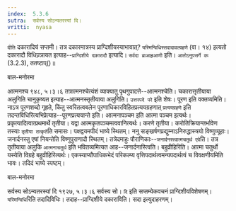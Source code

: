 ```yaml
---
index:  5.3.6
sutra:  सर्वस्य सोऽन्यतरस्यां दि।
vritti:  nyasa
---
```


`दीति` दकारादियं सप्तमी। तत्र दकारमात्रस्य प्राग्दिशीयस्याभावात्? `यस्मिन्विधिस्तदादावल्ग्रहणे` (वा। १४) इत्यतो दकारादौ विधिज्र्ञायत इत्याह--`प्राग्दिशीये दकारादौ` इत्यादि। `सर्वदा ब्राआहृआणी` इति। `आतोऽनुपसर्गे कः` (3.2.3), ततष्टाप्()॥ 




बाल-मनोरमा

आत्मनश्च ९४८, ५।३।६ तत्रात्मनश्चेत्यंशं व्याक्यातु पृथगुपादत्ते--आत्मनश्चेति। चकारात्तृतीयाया अलुगिति चानुकृष्यत इत्याह--आत्मनस्तृतीयाया अलुगिति। `उत्तरपदे परे` इति शेषः। पूरण इति वक्तव्यमिति। नाऽत्र पूरणशब्दो गृह्रते, किंतु स्वरितत्वबलेन पूरणाधिकारविहितप्रत्ययग्रहणात् `प्रत्ययग्रहणे` इति तदन्तविधिरित्यभिप्रेत्याह--पूरणप्रत्ययान्ते इति। आत्मनापञ्चम इति आत्मा पञ्चम इत्यर्थः। प्रकृत्यादित्वात्प्रथमार्थे तृतीया। यद्वा आत्मकृतपञ्चमत्ववानित्यर्थः। करणे तृतीया। करोतिक्रियान्तर्भावेण तस्याः `तृतीया तत्कृते`ति समासः। पक्षद्वयमपीदं भाष्ये स्थितम्। ननु सङ्खर्षणप्रद्युम्नाऽनिरुद्धास्त्रयो विष्णुव्यूहाः। जनार्दनस्तु एषां नियन्तेति विष्णुपुराणादौ स्थितम्। तत्रेदमाहुः पौराणिकाः--`जनार्दनस्त्वात्मचतुर्थ एवे`ति। तत्र तृतीयाया अलुकि `आत्मनाचतुर्थ` इति भवितव्यमित्यत आह--जनार्दनास्त्विति। बहुव्रीहिरिति। आत्मा चतुर्थो यस्येति विग्रहे बहुव्रीहिरित्यर्थः। एकस्याप्यौपाधिकभेदं परिकल्प्य वृत्तिपदार्थत्वमन्यपदार्थत्वं च विवक्षणीयमिति भावः। तदिदं भाष्ये स्पष्टम्। 


बाल-मनोरमा

सर्वस्य सोऽन्यतरस्यां दि १९२७, ५।३।६ सर्वस्य सो। `दि` इति सप्तम्येकवचनं प्राग्दिशीयविशेषणम्। `यस्मिन्विधि`रिति तदादिविधिः। तदाह--प्राग्दिशीये दकाराविति। सदा इत्युदाहरणम्।
